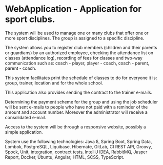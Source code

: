 # WebApplication - Application for sport clubs.

The system will be used to manage one or many clubs that offer one or more sport disciplines. The group is assigned to a specific discipline.

The system allows you to register club members (children and their parents or guardians) by an authorized employee, checking the attendance list on classes (attendance log), recording of fees for classes and two-way communication such as: coach - player, player - coach, coach - parent, parent - coach.

This system facilitates print the schedule of classes to do for everyone it is: group, trainer, location and for the whole school.

This application also provides sending the contract to the trainer e-mails.

Determining the payment scheme for the group and using the job scheduler will be sent e-mails to people who have not paid with a reminder of the amount and account number. Moreover the administrator will receive a consolidated e-mail.

Access to the system will be through a responsive website, possibly a simple application.

System use the following technologies: Java 8, Spring Boot, Spring Data, Lombok, PostgreSQL, Liquibase, Hibernate, GitLab, CI REST API, Groovy, Spock, Unit, integration, contract tests, IntelliJ IDEA, RabbitMQ, Jasper Report, Docker, Ubuntu, Angular, HTML, SCSS, TypeScript.
